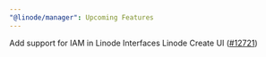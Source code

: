 ```yaml
---
"@linode/manager": Upcoming Features
---
```


Add support for IAM in Linode Interfaces Linode Create UI ([#12721](https://github.com/linode/manager/pull/12721))
